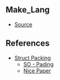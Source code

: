## Make_Lang

- [Source](http://avnpc.com/pages/devlang)

## References

- [Struct Packing](http://www.catb.org/esr/structure-packing/)
    - [SO - Pading](http://stackoverflow.com/questions/119123/why-isnt-sizeof-for-a-struct-equal-to-the-sum-of-sizeof-of-each-member)
    - [Nice Paper](https://wr.informatik.uni-hamburg.de/_media/teaching/wintersemester_2013_2014/epc-14-haase-svenhendrik-alignmentinc-paper.pdf)
